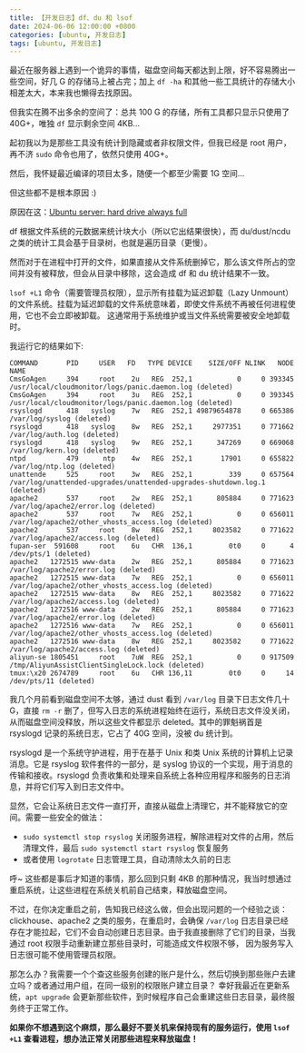```yaml
---
title: 【开发日志】df、du 和 lsof
date: 2024-06-06 12:00:00 +0800
categories: [ubuntu, 开发日志]
tags: [ubuntu, 开发日志]
---
```


最近在服务器上遇到一个诡异的事情，磁盘空间每天都达到上限，好不容易腾出一些空间，好几 G
的存储马上被占完；加上 `df -ha` 和其他一些工具统计的存储大小相差太大，本来我也懒得去找原因。

但我实在腾不出多余的空间了：总共 100 G 的存储，所有工具都只显示只使用了 40G+，唯独 `df` 显示剩余空间 4KB...

起初我以为是那些工具没有统计到隐藏或者非权限文件，但我已经是 root 用户，再不济 `sudo` 命令也用了，依然只使用 40G+。

然后，我怀疑最近编译的项目太多，随便一个都至少需要 1G 空间...

但这些都不是根本原因 :)

原因在这：[Ubuntu server: hard drive always full](https://serverfault.com/questions/490704/ubuntu-server-hard-drive-always-full)

df 根据文件系统的元数据来统计块大小（所以它出结果很快），而 du/dust/ncdu 之类的统计工具会基于目录树，也就是遍历目录（更慢）。

然而对于在进程中打开的文件，如果直接从文件系统删掉它，那么该文件所占的空间并没有被释放，但会从目录中移除，这会造成 df 和 du 统计结果不一致。

`lsof +L1` 命令（需要管理员权限），显示所有挂载为延迟卸载（Lazy Unmount）的文件系统。挂载为延迟卸载的文件系统意味着，即使文件系统不再被任何进程使用，它也不会立即被卸载。
这通常用于系统维护或当文件系统需要被安全地卸载时。

我运行它的结果如下:

```
COMMAND       PID     USER   FD   TYPE DEVICE    SIZE/OFF NLINK   NODE NAME
CmsGoAgen     394     root    2u   REG  252,1           0     0 393345 /usr/local/cloudmonitor/logs/panic.daemon.log (deleted)
CmsGoAgen     394     root    3u   REG  252,1           0     0 393345 /usr/local/cloudmonitor/logs/panic.daemon.log (deleted)
rsyslogd      418   syslog    7w   REG  252,1 49879654878     0 665386 /var/log/syslog (deleted)
rsyslogd      418   syslog    8w   REG  252,1     2977351     0 771662 /var/log/auth.log (deleted)
rsyslogd      418   syslog    9w   REG  252,1      347269     0 669068 /var/log/kern.log (deleted)
ntpd          479      ntp    4w   REG  252,1       17901     0 655822 /var/log/ntp.log (deleted)
unattende     525     root    3w   REG  252,1         339     0 657564 /var/log/unattended-upgrades/unattended-upgrades-shutdown.log.1 (deleted)
apache2       537     root    2w   REG  252,1      805884     0 771623 /var/log/apache2/error.log (deleted)
apache2       537     root    7w   REG  252,1           0     0 656011 /var/log/apache2/other_vhosts_access.log (deleted)
apache2       537     root    8w   REG  252,1     8023582     0 771622 /var/log/apache2/access.log (deleted)
fupan-ser  591608     root    6u   CHR  136,1         0t0     0      4 /dev/pts/1 (deleted)
apache2   1272515 www-data    2w   REG  252,1      805884     0 771623 /var/log/apache2/error.log (deleted)
apache2   1272515 www-data    7w   REG  252,1           0     0 656011 /var/log/apache2/other_vhosts_access.log (deleted)
apache2   1272515 www-data    8w   REG  252,1     8023582     0 771622 /var/log/apache2/access.log (deleted)
apache2   1272516 www-data    2w   REG  252,1      805884     0 771623 /var/log/apache2/error.log (deleted)
apache2   1272516 www-data    7w   REG  252,1           0     0 656011 /var/log/apache2/other_vhosts_access.log (deleted)
apache2   1272516 www-data    8w   REG  252,1     8023582     0 771622 /var/log/apache2/access.log (deleted)
aliyun-se 1805451     root    7uW  REG  252,1           0     0 917509 /tmp/AliyunAssistClientSingleLock.lock (deleted)
tmux:\x20 2674789     root    6u   CHR 136,11         0t0     0     14 /dev/pts/11 (deleted)
```

我几个月前看到磁盘空间不太够，通过 dust 看到 `/var/log` 目录下日志文件几十 G，直接 `rm -r` 删了，但写入日志的系统进程始终在运行，系统日志文件没关闭，
从而磁盘空间没释放，所以这些文件都显示 deleted。其中的罪魁祸首是 rsyslogd 记录的系统日志，它占了 40G 空间，没被 du 统计到。

rsyslogd 是一个系统守护进程，用于在基于 Unix 和类 Unix 系统的计算机上记录消息。它是 rsyslog 软件套件的一部分，是 syslog 协议的一个实现，用于消息的传输和接收。rsyslogd 负责收集和处理来自系统上各种应用程序和服务的日志消息，并将它们写入到日志文件中。

显然，它会让系统日志文件一直打开，直接从磁盘上清理它，并不能释放它的空间。需要一些安全的做法：
* `sudo systemctl stop rsyslog` 关闭服务进程，解除进程对文件的占用，然后清理文件，最后 `sudo systemctl start rsyslog` 恢复服务
* 或者使用 `logrotate` 日志管理工具，自动清除太久前的日志

呼~ 这些都是事后才知道的事情，那么回到只剩 4KB 的那种情况，我当时想通过重启系统，让这些进程在系统关机前自己结束，释放磁盘空间。

不过，在你决定重启之前，告知我已经这么做，但会出现问题的一个经验之谈：clickhouse、apache2 之类的服务，在重启时，会确保 `/var/log`
日志目录已经存在才能拉起，它们不会自动创建日志目录。由于我直接删除了它们的目录，当我通过 root 权限手动重新建立那些目录时，可能造成文件权限不够，
因为服务写入日志很可能不使用管理员权限。

那怎么办？我需要一个个查这些服务创建的账户是什么，然后切换到那些账户去建立吗？或者通过用户组，在同一级别的权限账户建立目录？
幸好我最近在更新系统，`apt upgrade` 会更新那些软件，到时候程序自己会重建这些日志目录，最终服务终于正常工作。

**如果你不想遇到这个麻烦，那么最好不要关机来保持现有的服务运行，使用 `lsof +L1` 查看进程，想办法正常关闭那些进程来释放磁盘！**

